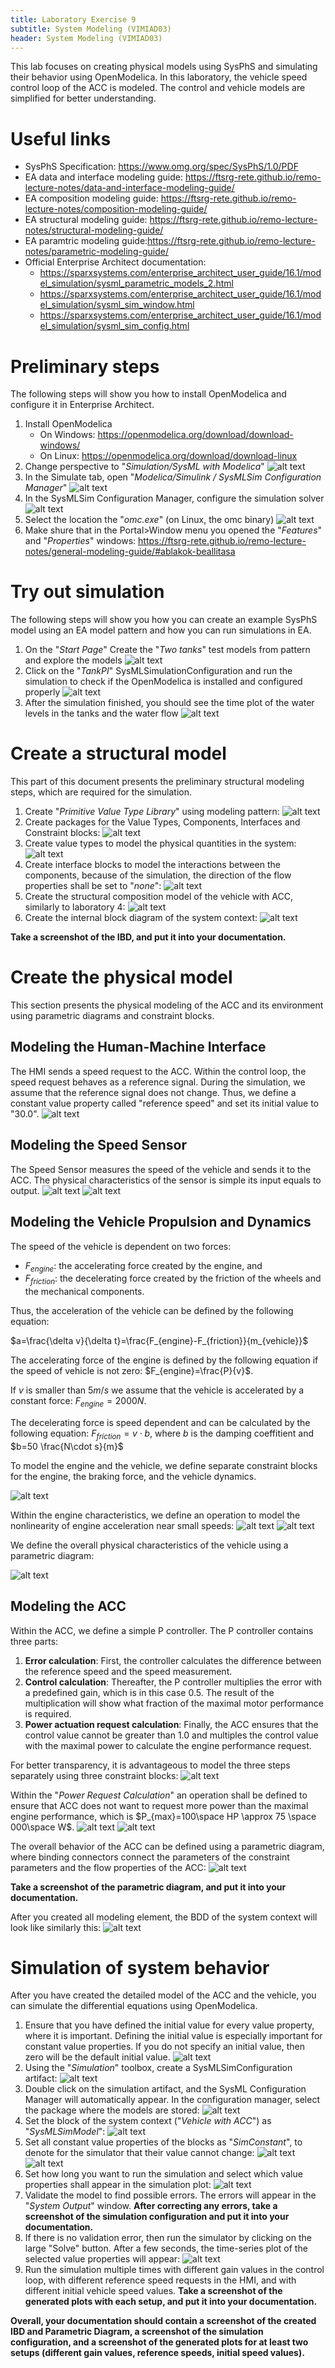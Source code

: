 ```yaml
---
title: Laboratory Exercise 9
subtitle: System Modeling (VIMIAD03)
header: System Modeling (VIMIAD03)
---
```


This lab focuses on creating physical models using SysPhS and simulating their behavior using OpenModelica. In this laboratory, the vehicle speed control loop of the ACC is modeled. The control and vehicle models are simplified for better understanding.

# Useful links

* SysPhS Specification: https://www.omg.org/spec/SysPhS/1.0/PDF
* EA data and interface modeling guide: https://ftsrg-rete.github.io/remo-lecture-notes/data-and-interface-modeling-guide/
* EA composition modeling guide: https://ftsrg-rete.github.io/remo-lecture-notes/composition-modeling-guide/
* EA structural modeling guide: https://ftsrg-rete.github.io/remo-lecture-notes/structural-modeling-guide/
* EA paramtric modeling guide:https://ftsrg-rete.github.io/remo-lecture-notes/parametric-modeling-guide/
* Official Enterprise Architect documentation:
  * https://sparxsystems.com/enterprise_architect_user_guide/16.1/model_simulation/sysml_parametric_models_2.html
  * https://sparxsystems.com/enterprise_architect_user_guide/16.1/model_simulation/sysml_sim_window.html
  * https://sparxsystems.com/enterprise_architect_user_guide/16.1/model_simulation/sysml_sim_config.html

# Preliminary steps
The following steps will show you how to install OpenModelica and configure it in Enterprise Architect.

 1. Install OpenModelica
    * On Windows: https://openmodelica.org/download/download-windows/ 
    * On Linux: https://openmodelica.org/download/download-linux
 2. Change perspective to "*Simulation/SysML with Modelica*"
 ![alt text](figs/ea-simulation/image.png)
 1. In the Simulate tab, open "*Modelica/Simulink / SysMLSim Configuration Manager*"
 ![alt text](figs/ea-simulation/image-2.png) 
 1. In the SysMLSim Configuration Manager, configure the simulation solver
 ![alt text](figs/ea-simulation/image-3.png)
 1. Select the location the "*omc.exe*" (on Linux, the omc binary)
 ![alt text](figs/ea-simulation/image-4.png)
 1. Make shure that in the Portal>Window menu you opened the "*Features*" and "*Properties*" windows: https://ftsrg-rete.github.io/remo-lecture-notes/general-modeling-guide/#ablakok-beallitasa 

# Try out simulation

The following steps will show you how you can create an example SysPhS model using an EA model pattern and how you can run simulations in EA.

 1. On the "*Start Page*" Create the "*Two tanks*" test models from pattern and explore the models
 ![alt text](figs/ea-simulation/image-1.png)
 1. Click on the "*TankPI*" SysMLSimulationConfiguration and run the simulation to check if the OpenModelica is installed and configured properly
 ![alt text](figs/ea-simulation/image-5.png)
 1. After the simulation finished, you should see the time plot of the water levels in the tanks and the water flow
 ![alt text](figs/ea-simulation/image-6.png)  

# Create a structural model

This part of this document presents the preliminary structural modeling steps, which are required for the simulation. 

 1. Create "*Primitive Value Type Library*" using modeling pattern:
 ![alt text](figs/ea-simulation/image-12.png)
 1. Create packages for the Value Types, Components, Interfaces and Constraint blocks:
 ![alt text](figs/ea-simulation/image-222.png)
 2. Create value types to model the physical quantities in the system:
 ![alt text](figs/ea-simulation/image-8.png)
 1. Create interface blocks to model the interactions between the components, because of the simulation, the direction of the flow properties shall be set to "*none*":
 ![alt text](figs/ea-simulation/image-9.png)
 1. Create the structural composition model of the vehicle with ACC, similarly to laboratory 4:
![alt text](figs/ea-simulation/image220.png)
 2. Create the internal block diagram of the system context:
 ![alt text](figs/ea-simulation/image-11.png)

**Take a screenshot of the IBD, and put it into your documentation.**

# Create the physical model

This section presents the physical modeling of the ACC and its environment using parametric diagrams and constraint blocks.

## Modeling the Human-Machine Interface

The HMI sends a speed request to the ACC. Within the control loop, the speed request behaves as a reference signal. During the simulation, we assume that the reference signal does not change. Thus, we define a constant value property called "reference speed" and set its initial value to "30.0".
![alt text](figs/ea-simulation/image-21.png)


## Modeling the Speed Sensor

The Speed Sensor measures the speed of the vehicle and sends it to the ACC. The physical characteristics of the sensor is simple its input equals to output.
![alt text](figs/ea-simulation/image-22.png) 
![alt text](figs/ea-simulation/image-23.png)

## Modeling the Vehicle Propulsion and Dynamics

The speed of the vehicle is dependent on two forces:
 * $F_{engine}$: the accelerating force created by the engine, and
 * $F_{friction}$: the decelerating force created by the friction of the wheels and the mechanical components.


Thus, the acceleration of the vehicle can be defined by the following equation:

$a=\frac{\delta v}{\delta t}=\frac{F_{engine}-F_{friction}}{m_{vehicle}}$

The accelerating force of the engine is defined by the following equation if the speed of vehicle is not zero:
$F_{engine}=\frac{P}{v}$.

If $v$ is smaller than $5 m/s$ we assume that the vehicle is accelerated by a constant force:
$F_{engine}=2000 N$.

The decelerating force is speed dependent and can be calculated by the following equation:
$F_{friction}=v\cdot b$, where $b$ is the damping coeffitient and $b=50 \frac{N\cdot s}{m}$

To model the engine and the vehicle, we define separate constraint blocks for the engine, the braking force, and the vehicle dynamics. 

![alt text](figs/ea-simulation/image-24.png)

Within the engine characteristics, we define an operation to model the nonlinearity of engine acceleration near small speeds:
![alt text](figs/ea-simulation/image-25.png)
![alt text](figs/ea-simulation/image-26.png)

We define the overall physical characteristics of the vehicle using a parametric diagram:

![alt text](figs/ea-simulation/image-27.png)

## Modeling the ACC

Within the ACC, we define a simple P controller. The P controller contains three parts:
 1. **Error calculation**: First, the controller calculates the difference between the reference speed and the speed measurement.
 2. **Control calculation**: Thereafter, the P controller multiplies the error with a predefined gain, which is in this case $0.5$. The result of the multiplication will show what fraction of the maximal motor performance is required.
 3. **Power actuation request calculation**: Finally, the ACC ensures that the control value cannot be greater than $1.0$ and multiples the control value with the maximal power to calculate the engine performance request.


For better transparency, it is advantageous to model the three steps separately using three constraint blocks:
![alt text](figs/ea-simulation/image-28.png)

Within the "*Power Request Calculation*" an operation shall be defined to ensure that ACC does not want to request more power than the maximal engine performance, which is $P_{max}=100\space HP \approx 75 \space 000\space W$.
![alt text](figs/ea-simulation/image-29.png)
![alt text](figs/ea-simulation/image-30.png)

The overall behavior of the ACC can be defined using a parametric diagram, where binding connectors connect the parameters of the constraint parameters and the flow properties of the ACC:
![alt text](figs/ea-simulation/image-31.png)

**Take a screenshot of the parametric diagram, and put it into your documentation.**


After you created all modeling element, the BDD of the system context will look like similarly this:
![alt text](figs/ea-simulation/image-221.png)


# Simulation of system behavior

After you have created the detailed model of the ACC and the vehicle, you can simulate the differential equations using OpenModelica.

 1. Ensure that you have defined the initial value for every value property, where it is important. Defining the initial value is especially important for constant value properties. If you do not specify an initial value, then zero will be the default initial value.
 ![alt text](figs/ea-simulation/image-32.png)
 1. Using the "*Simulation*" toolbox, create a SysMLSimConfiguration artifact:
 ![alt text](figs/ea-simulation/image-33.png)
 1. Double click on the simulation artifact, and the SysML Configuration Manager will automatically appear. In the configuration manager, select the package where the models are stored:
 ![alt text](figs/ea-simulation/image-34.png)
 1. Set the block of the system context ("*Vehicle with ACC*") as "*SysMLSimModel*":
 ![alt text](figs/ea-simulation/image-35.png)
 1. Set all constant value properties of the blocks as "*SimConstant*", to denote for the simulator that their value cannot change:
 ![alt text](figs/ea-simulation/image-36.png)
![alt text](figs/ea-simulation/image-37.png)
1. Set how long you want to run the simulation and select which value properties shall appear in the simulation plot:
![alt text](figs/ea-simulation/image-38.png)
1. Validate the model to find possible errors. The errors will appear in the "*System Output*" window. **After correcting any errors, take a screenshot of the simulation configuration and put it into your documentation.**
2. If there is no validation error, then run the simulator by clicking on the large "Solve" button. After a few seconds, the time-series plot of the selected value properties will appear:
![alt text](figs/ea-simulation/image-39.png)
1. Run the simulation multiple times with different gain values in the control loop, with different reference speed requests in the HMI, and with different initial vehicle speed values. **Take a screenshot of the generated plots with each setup, and put it into your documentation.**

**Overall, your documentation should contain a screenshot of the created IBD and Parametric Diagram, a screenshot of the simulation configuration, and a screenshot of the generated plots for at least two setups (different gain values, reference speeds, initial speed values).**
